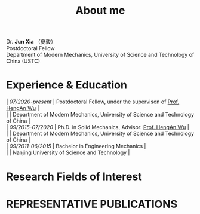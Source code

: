 ﻿---
permalink: /
title: "About me"
excerpt: "About me"
author_profile: true
redirect_from: 
  - /about/
  - /about.html
---

<style type='text/css'>
    table td:nth-child(1) { white-space: nowrap }
    table, table tr th { border:0px solid white; padding:0 }
    table tr td { border:0px solid white; padding-bottom:0.05em }
</style>

Dr. **Jun Xia** （夏骏）  
Postdoctoral Fellow  
Department of Modern Mechanics, University of Science and Technology of China (USTC)  

# Experience & Education

| <i>07/2020-present</i> | Postdoctoral Fellow, under the supervison of [Prof. HengAn Wu](http://staff.ustc.edu.cn/~wuha) |  
| | Department of Modern Mechanics, University of Science and Technology of China |  
| <i>09/2015-07/2020</i> | Ph.D. in Solid Mechanics, Advisor: [Prof. HengAn Wu](http://staff.ustc.edu.cn/~wuha) |  
| | Department of Modern Mechanics, University of Science and Technology of China |  
| <i>09/2011-06/2015</i> | Bachelor in Engineering Mechanics |  
| | Nanjing University of Science and Technology |   

# Research Fields of Interest

# REPRESENTATIVE PUBLICATIONS
